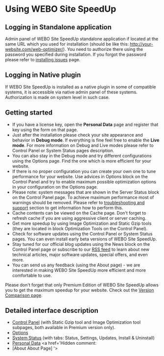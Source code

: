 # Using WEBO Site SpeedUp #

## Logging in Standalone application ##
Admin panel of WEBO Site SpeedUp standalone application if located at the same URL which you used for installation (should be like this: http://your-website.com/web-optimizer/). You need to authorize there using the password you specified during installation. If you forgot the password please refer to [installing issues](InstallingIssues.md) page.

## Logging in Native plugin ##
If WEBO Site SpeedUp is installed as a native plugin in some of compatible systems, it is accessible via native admin panel of these systems. Authorization is made on system level in such case.
<a href='Hidden comment: 
For WordPress
For Joomla
For Drupal
For Bitrix
'></a>

## Getting started ##
  * If you have a license key, open the **Personal Data** page and register that key using the form on that page.
  * Just after the installation please check your site appearance and behavior in **Debug mode**. If everything is fine feel free to enable the **Live mode**. For more information on Debug and Live modes please refer to Control Panel or System Status pages description.
  * You can also stay in the Debug mode and try different configurations using the Options page. Find the one which is more efficient for your website.
  * If there is no proper configuration you can create your own one to tune performance for your website. Use advices in Options block on the Control Panel and try to enable maximum possible optimization options in your configuration on the Options page.
  * Please note: system messages that are shown in the Server Status block on the Control Panel page. To achieve maximum performance most of warnings should be removed. Please refer to [troubleshooting and support](TroubleshootingAndSupport.md) section to get information how to perform this.
  * Cache contents can be viewed on the Cache page. Don't forget to refresh cache if you are using aggressive client or server caching.
  * Get more speedup by using Image Optimization and Static Gzip tools (they are located in block Optimization Tools on the Control Panel).
  * Check for software updates using the Control Panel or System Status pages. You can even install early beta versions of WEBO Site SpeedUp.
  * Stay tuned for our official blog updates using the News block on the Control Panel page or subscribe to our [RSS feed](http://blog.webogroup.com/feeds/posts/default) to learn about new technical articles, major software updates, special offers, and even more.
  * You can send us any feedback (using the About page) - we are interested in making WEBO Site SpeedUp more efficient and more comfortable to use.

Please don't forget that only Premium Edition of WEBO Site SpeedUp allows you to get the maximum speedup for your website. Check out the [Version Comparison page](VersionComparison.md).

## Detailed interface description ##

  * [Control Panel](PageControlPanel.md) (with Static Gzip tool and Image Optimization tool subpages, both available in Premium version only).
  * [Options](PageOptions.md)
  * [System Status](PageSystemStatus.md) (with tabs: Status, Settings, Updates, Install & Uninstall)
  * [Personal Data](PagePersonalData.md)
<a href='Hidden comment: 
* [About About Page]
'></a>